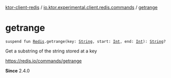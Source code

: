 [ktor-client-redis](../index.md) / [io.ktor.experimental.client.redis.commands](index.md) / [getrange](./getrange.md)

# getrange

`suspend fun `[`Redis`](../io.ktor.experimental.client.redis/-redis/index.md)`.getrange(key: `[`String`](https://kotlinlang.org/api/latest/jvm/stdlib/kotlin/-string/index.html)`, start: `[`Int`](https://kotlinlang.org/api/latest/jvm/stdlib/kotlin/-int/index.html)`, end: `[`Int`](https://kotlinlang.org/api/latest/jvm/stdlib/kotlin/-int/index.html)`): `[`String`](https://kotlinlang.org/api/latest/jvm/stdlib/kotlin/-string/index.html)`?`

Get a substring of the string stored at a key

https://redis.io/commands/getrange

**Since**
2.4.0

